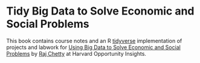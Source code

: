 # Tidy Big Data to Solve Economic and Social Problems
This book contains course notes and an R [tidyverse](https://www.tidyverse.org/) implementation of projects and labwork for [Using Big Data to Solve Economic and Social Problems](https://opportunityinsights.org/course/) by [Raj Chetty](http://www.rajchetty.com/) at Harvard Opportunity Insights. 

